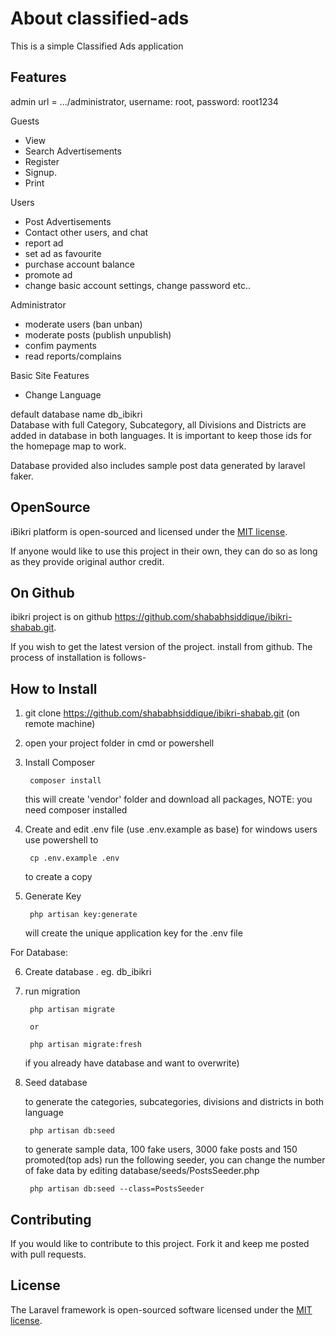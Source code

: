 # About classified-ads

This is a simple Classified Ads application

## Features

admin url = .../administrator, username: root, password: root1234

Guests 
- View
- Search Advertisements
- Register 
- Signup.
- Print
	  
Users 
- Post Advertisements
- Contact other users, and chat
- report ad
- set ad as favourite
- purchase account balance
- promote ad
- change basic account settings, change password etc..
	  
Administrator
- moderate users (ban unban)
- moderate posts  (publish unpublish)
- confim payments
- read reports/complains
	 
Basic Site Features
- Change Language
	  

default database name db_ibikri	  
Database with full Category, Subcategory, all Divisions and Districts are added in database in both languages. It is important to keep those ids for the homepage map to work.

Database provided also includes sample post data generated by laravel faker.
	  
	  
	  
## OpenSource
	  
iBikri platform is open-sourced and licensed under the [MIT license](https://opensource.org/licenses/MIT).

If anyone would like to use this project in their own, they can do so as long as they provide original author credit.



## On Github

ibikri project is on github https://github.com/shababhsiddique/ibikri-shabab.git.

If you wish to get the latest version of the project. install from github. The process of installation is follows-


## How to Install

1) git clone https://github.com/shababhsiddique/ibikri-shabab.git (on remote machine)

2) open your project folder in cmd or powershell

3) Install Composer

        composer install

   this will create 'vendor' folder and download all packages, NOTE: you need composer installed

4) Create and edit .env file (use .env.example as base)
   for windows users use powershell to 

        cp .env.example .env

   to create a copy

5) Generate Key

        php artisan key:generate
    
   will create the unique application key for the .env file

For Database:

6) Create database . eg. db_ibikri

7) run migration

        php artisan migrate

        or

        php artisan migrate:fresh 

   if you already have database and want to overwrite)

8) Seed database        
       
	to generate the categories, subcategories, divisions and districts in both language
	
		php artisan db:seed
		
	to generate sample data, 100 fake users, 3000 fake posts and 150 promoted(top ads) run the following seeder,
        you can change the number of fake data by editing database/seeds/PostsSeeder.php
	
		php artisan db:seed --class=PostsSeeder

		

## Contributing

If you would like to contribute to this project. Fork it and keep me posted with pull requests.

## License

The Laravel framework is open-sourced software licensed under the [MIT license](https://opensource.org/licenses/MIT).

